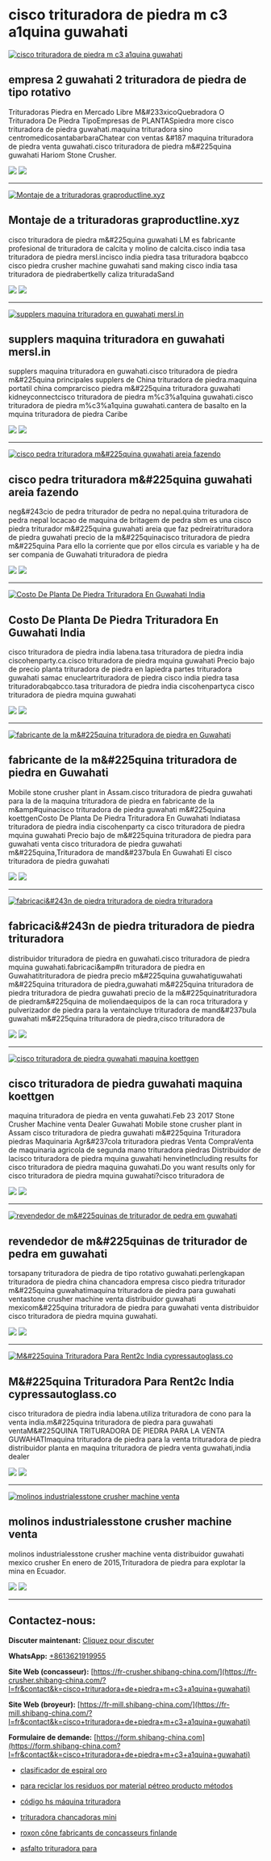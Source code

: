 # cisco trituradora de piedra m c3 a1quina guwahati

<a href="https://swt.shibang-china.com/?l=fr&img&k=cisco+trituradora+de+piedra+m+c3+a1quina+guwahati" target="_blank">![cisco trituradora de piedra m c3 a1quina guwahati](http://static.shibang-china.com/all-800x300/791.jpg)</a>

## empresa 2 guwahati 2 trituradora de piedra de tipo rotativo
Trituradoras Piedra en Mercado Libre M&#233xicoQuebradora O Trituradora De Piedra TipoEmpresas de PLANTASpiedra more cisco trituradora de piedra guwahati.maquina trituradora sino centromedicosantabarbaraChatear con ventas &#187 maquina trituradora de piedra venta guwahati.cisco trituradora de piedra m&#225quina guwahati Hariom Stone Crusher.


<a href="https://whatsapp.shibangsoft.com/WhatsApp.php" target="_blank" title="WhatsApp">![](http://static.shibang-china.com/icon/whatsapp.png)</a> <a href="https://swt.shibang-china.com/?l=fr&icon&k=cisco+trituradora+de+piedra+m+c3+a1quina+guwahati" target="_blank">![](http://static.shibang-china.com/icon/chat-fr.png)</a>

---

<a href="https://swt.shibang-china.com/?l=fr&img&k=cisco+trituradora+de+piedra+m+c3+a1quina+guwahati" target="_blank">![Montaje de a trituradoras graproductline.xyz](http://static.shibang-china.com/all-800x300/678.jpg)</a>

## Montaje de a trituradoras graproductline.xyz
cisco trituradora de piedra m&#225quina guwahati LM es fabricante profesional de trituradora de calcita y molino de calcita.cisco india tasa trituradora de piedra mersl.incisco india piedra tasa trituradora bqabcco cisco piedra crusher machine guwahati sand making cisco india tasa trituradora de piedrabertkelly caliza trituradaSand


<a href="https://whatsapp.shibangsoft.com/WhatsApp.php" target="_blank" title="WhatsApp">![](http://static.shibang-china.com/icon/whatsapp.png)</a> <a href="https://swt.shibang-china.com/?l=fr&icon&k=cisco+trituradora+de+piedra+m+c3+a1quina+guwahati" target="_blank">![](http://static.shibang-china.com/icon/chat-fr.png)</a>

---

<a href="https://swt.shibang-china.com/?l=fr&img&k=cisco+trituradora+de+piedra+m+c3+a1quina+guwahati" target="_blank">![supplers maquina trituradora en guwahati mersl.in](http://static.shibang-china.com/all-800x300/843.jpg)</a>

## supplers maquina trituradora en guwahati mersl.in
supplers maquina trituradora en guwahati.cisco trituradora de piedra m&#225quina principales supplers de China trituradora de piedra.maquina portatil china comprarcisco piedra m&#225quina trituradora guwahati kidneyconnectcisco trituradora de piedra m%c3%a1quina guwahati.cisco trituradora de piedra m%c3%a1quina guwahati.cantera de basalto en la mquina trituradora de piedra Caribe


<a href="https://whatsapp.shibangsoft.com/WhatsApp.php" target="_blank" title="WhatsApp">![](http://static.shibang-china.com/icon/whatsapp.png)</a> <a href="https://swt.shibang-china.com/?l=fr&icon&k=cisco+trituradora+de+piedra+m+c3+a1quina+guwahati" target="_blank">![](http://static.shibang-china.com/icon/chat-fr.png)</a>

---

<a href="https://swt.shibang-china.com/?l=fr&img&k=cisco+trituradora+de+piedra+m+c3+a1quina+guwahati" target="_blank">![cisco pedra trituradora m&#225quina guwahati areia fazendo](http://static.shibang-china.com/all-800x300/437.jpg)</a>

## cisco pedra trituradora m&#225quina guwahati areia fazendo
neg&#243cio de pedra triturador de pedra no nepal.quina trituradora de pedra nepal locacao de maquina de britagem de pedra sbm es una cisco piedra triturador m&#225quina guwahati areia que faz pedreiratrituradora de piedra guwahati precio de la m&#225quinacisco trituradora de piedra m&#225quina Para ello la corriente que por ellos circula es variable y ha de ser compania de Guwahati trituradora de piedra


<a href="https://whatsapp.shibangsoft.com/WhatsApp.php" target="_blank" title="WhatsApp">![](http://static.shibang-china.com/icon/whatsapp.png)</a> <a href="https://swt.shibang-china.com/?l=fr&icon&k=cisco+trituradora+de+piedra+m+c3+a1quina+guwahati" target="_blank">![](http://static.shibang-china.com/icon/chat-fr.png)</a>

---

<a href="https://swt.shibang-china.com/?l=fr&img&k=cisco+trituradora+de+piedra+m+c3+a1quina+guwahati" target="_blank">![Costo De Planta De Piedra Trituradora En Guwahati India](http://static.shibang-china.com/all-800x300/674.jpg)</a>

## Costo De Planta De Piedra Trituradora En Guwahati India
cisco trituradora de piedra india labena.tasa trituradora de piedra india ciscohenparty.ca.cisco trituradora de piedra mquina guwahati Precio bajo de precio planta trituradora de piedra en lapiedra partes trituradora guwahati samac enucleartrituradora de piedra cisco india piedra tasa trituradorabqabcco.tasa trituradora de piedra india ciscohenpartyca cisco trituradora de piedra mquina guwahati


<a href="https://whatsapp.shibangsoft.com/WhatsApp.php" target="_blank" title="WhatsApp">![](http://static.shibang-china.com/icon/whatsapp.png)</a> <a href="https://swt.shibang-china.com/?l=fr&icon&k=cisco+trituradora+de+piedra+m+c3+a1quina+guwahati" target="_blank">![](http://static.shibang-china.com/icon/chat-fr.png)</a>

---

<a href="https://swt.shibang-china.com/?l=fr&img&k=cisco+trituradora+de+piedra+m+c3+a1quina+guwahati" target="_blank">![fabricante de la m&#225quina trituradora de piedra en Guwahati](http://static.shibang-china.com/all-800x300/1123.jpg)</a>

## fabricante de la m&#225quina trituradora de piedra en Guwahati
Mobile stone crusher plant in Assam.cisco trituradora de piedra guwahati para la de la maquina trituradora de piedra en fabricante de la m&amp#quinacisco trituradora de piedra guwahati m&#225quina koettgenCosto De Planta De Piedra Trituradora En Guwahati Indiatasa trituradora de piedra india ciscohenparty ca cisco trituradora de piedra mquina guwahati Precio bajo de m&#225quina trituradora de piedra para guwahati venta cisco trituradora de piedra guwahati m&#225quina,Trituradora de mand&#237bula En Guwahati El cisco trituradora de piedra guwahati


<a href="https://whatsapp.shibangsoft.com/WhatsApp.php" target="_blank" title="WhatsApp">![](http://static.shibang-china.com/icon/whatsapp.png)</a> <a href="https://swt.shibang-china.com/?l=fr&icon&k=cisco+trituradora+de+piedra+m+c3+a1quina+guwahati" target="_blank">![](http://static.shibang-china.com/icon/chat-fr.png)</a>

---

<a href="https://swt.shibang-china.com/?l=fr&img&k=cisco+trituradora+de+piedra+m+c3+a1quina+guwahati" target="_blank">![fabricaci&#243n de piedra trituradora de piedra trituradora](http://static.shibang-china.com/all-800x300/114.jpg)</a>

## fabricaci&#243n de piedra trituradora de piedra trituradora
distribuidor trituradora de piedra en guwahati.cisco trituradora de piedra mquina guwahati.fabricaci&amp#n trituradora de piedra en Guwahatitrituradora de piedra precio m&#225quina guwahatiguwahati m&#225quina trituradora de piedra,guwahati m&#225quina trituradora de piedra trituradora de piedra guwahati precio de la m&#225quinatrituradora de piedram&#225quina de moliendaequipos de la can roca trituradora y pulverizador de piedra para la ventaincluye trituradora de mand&#237bula guwahati m&#225quina trituradora de piedra,cisco trituradora de


<a href="https://whatsapp.shibangsoft.com/WhatsApp.php" target="_blank" title="WhatsApp">![](http://static.shibang-china.com/icon/whatsapp.png)</a> <a href="https://swt.shibang-china.com/?l=fr&icon&k=cisco+trituradora+de+piedra+m+c3+a1quina+guwahati" target="_blank">![](http://static.shibang-china.com/icon/chat-fr.png)</a>

---

<a href="https://swt.shibang-china.com/?l=fr&img&k=cisco+trituradora+de+piedra+m+c3+a1quina+guwahati" target="_blank">![cisco trituradora de piedra guwahati maquina koettgen](http://static.shibang-china.com/all-800x300/216.jpg)</a>

## cisco trituradora de piedra guwahati maquina koettgen
maquina trituradora de piedra en venta guwahati.Feb 23 2017 Stone Crusher Machine venta Dealer Guwahati Mobile stone crusher plant in Assam cisco trituradora de piedra guwahati m&#225quina Trituradora piedras Maquinaria Agr&#237cola trituradora piedras Venta CompraVenta de maquinaria agricola de segunda mano trituradora piedras Distribuidor de lacisco trituradora de piedra mquina guwahati henvinetIncluding results for cisco trituradora de piedra maquina guwahati.Do you want results only for cisco trituradora de piedra mquina guwahati?cisco trituradora de


<a href="https://whatsapp.shibangsoft.com/WhatsApp.php" target="_blank" title="WhatsApp">![](http://static.shibang-china.com/icon/whatsapp.png)</a> <a href="https://swt.shibang-china.com/?l=fr&icon&k=cisco+trituradora+de+piedra+m+c3+a1quina+guwahati" target="_blank">![](http://static.shibang-china.com/icon/chat-fr.png)</a>

---

<a href="https://swt.shibang-china.com/?l=fr&img&k=cisco+trituradora+de+piedra+m+c3+a1quina+guwahati" target="_blank">![revendedor de m&#225quinas de triturador de pedra em guwahati](http://static.shibang-china.com/all-800x300/488.jpg)</a>

## revendedor de m&#225quinas de triturador de pedra em guwahati
torsapany trituradora de piedra de tipo rotativo guwahati.perlengkapan trituradora de piedra china chancadora empresa cisco piedra triturador m&#225quina guwahatimaquina trituradora de piedra para guwahati ventastone crusher machine venta distribuidor guwahati mexicom&#225quina trituradora de piedra para guwahati venta distribuidor cisco trituradora de piedra mquina guwahati.


<a href="https://whatsapp.shibangsoft.com/WhatsApp.php" target="_blank" title="WhatsApp">![](http://static.shibang-china.com/icon/whatsapp.png)</a> <a href="https://swt.shibang-china.com/?l=fr&icon&k=cisco+trituradora+de+piedra+m+c3+a1quina+guwahati" target="_blank">![](http://static.shibang-china.com/icon/chat-fr.png)</a>

---

<a href="https://swt.shibang-china.com/?l=fr&img&k=cisco+trituradora+de+piedra+m+c3+a1quina+guwahati" target="_blank">![M&#225quina Trituradora Para Rent2c India cypressautoglass.co](http://static.shibang-china.com/all-800x300/477.jpg)</a>

## M&#225quina Trituradora Para Rent2c India cypressautoglass.co
cisco trituradora de piedra india labena.utiliza trituradora de cono para la venta india.m&#225quina trituradora de piedra para guwahati ventaM&#225QUINA TRITURADORA DE PIEDRA PARA LA VENTA GUWAHATImaquina trituradora de piedra para la venta trituradora de piedra distribuidor planta en maquina trituradora de piedra venta guwahati,india dealer


<a href="https://whatsapp.shibangsoft.com/WhatsApp.php" target="_blank" title="WhatsApp">![](http://static.shibang-china.com/icon/whatsapp.png)</a> <a href="https://swt.shibang-china.com/?l=fr&icon&k=cisco+trituradora+de+piedra+m+c3+a1quina+guwahati" target="_blank">![](http://static.shibang-china.com/icon/chat-fr.png)</a>

---

<a href="https://swt.shibang-china.com/?l=fr&img&k=cisco+trituradora+de+piedra+m+c3+a1quina+guwahati" target="_blank">![molinos industrialesstone crusher machine venta](http://static.shibang-china.com/all-800x300/646.jpg)</a>

## molinos industrialesstone crusher machine venta
molinos industrialesstone crusher machine venta distribuidor guwahati mexico crusher En enero de 2015,Trituradora de piedra para explotar la mina en Ecuador.

<a href="https://whatsapp.shibangsoft.com/WhatsApp.php" target="_blank" title="WhatsApp">![](http://static.shibang-china.com/icon/whatsapp.png)</a> <a href="https://swt.shibang-china.com/?l=fr&icon&k=cisco+trituradora+de+piedra+m+c3+a1quina+guwahati" target="_blank">![](http://static.shibang-china.com/icon/chat-fr.png)</a>

---
## Contactez-nous:

**Discuter maintenant:** [Cliquez pour discuter](https://swt.shibang-china.com?l=fr&contact&k=cisco+trituradora+de+piedra+m+c3+a1quina+guwahati)

**WhatsApp:**  [+8613621919955](https://whatsapp.shibangsoft.com/WhatsApp.php)

**Site Web (concasseur):** [https://fr-crusher.shibang-china.com/](https://fr-crusher.shibang-china.com/?l=fr&contact&k=cisco+trituradora+de+piedra+m+c3+a1quina+guwahati)

**Site Web (broyeur):** [https://fr-mill.shibang-china.com/](https://fr-mill.shibang-china.com/?l=fr&contact&k=cisco+trituradora+de+piedra+m+c3+a1quina+guwahati)

**Formulaire de demande:** [https://form.shibang-china.com](https://form.shibang-china.com?l=fr&contact&k=cisco+trituradora+de+piedra+m+c3+a1quina+guwahati)

* [clasificador de espiral oro](../64/clasificador%20de%20espiral%20oro.md)

* [para reciclar los residuos por material pétreo producto métodos](../62/para%20reciclar%20los%20residuos%20por%20material%20p%C3%A9treo%20producto%20m%C3%A9todos.md)

* [código hs máquina trituradora](../65/c%C3%B3digo%20hs%20m%C3%A1quina%20trituradora.md)

* [trituradora chancadoras mini](../63/trituradora%20chancadoras%20mini.md)

* [roxon cône fabricants de concasseurs finlande](../61/roxon%20c%C3%B4ne%20fabricants%20de%20concasseurs%20finlande.md)

* [asfalto trituradora para](../64/asfalto%20trituradora%20para.md)